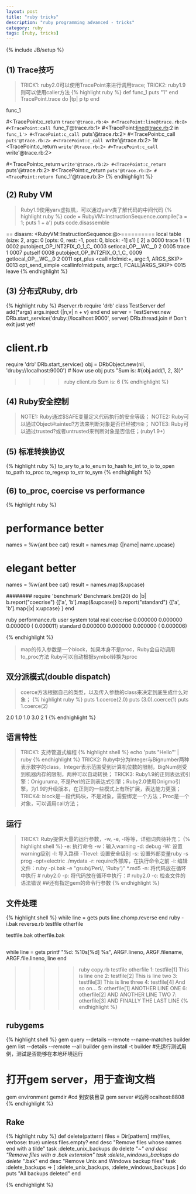 ```yaml
---
layout: post
title: "ruby tricks"
description: "ruby programming advanced - tricks"
category: ruby
tags: [ruby, tricks]
---
```

{% include JB/setup %}


## (1) Trace技巧
>TRICK1: ruby2.0可以使用TracePoint来进行调用trace;
>TRICK2: ruby1.9则可以使用caller方法
{% highlight ruby %}
def func_1
  puts "1"
end
TracePoint.trace do |tp|
  p tp
end

func_1
>>>>
#<TracePoint:c_return `trace'@trace.rb:4>
#<TracePoint:line@trace.rb:8>
#<TracePoint:call `func_1'@trace.rb:1>
#<TracePoint:line@trace.rb:2 in `func_1'>
#<TracePoint:c_call `puts'@trace.rb:2>
#<TracePoint:c_call `puts'@trace.rb:2>
#<TracePoint:c_call `write'@trace.rb:2>
1#<TracePoint:c_return `write'@trace.rb:2>
#<TracePoint:c_call `write'@trace.rb:2>

#<TracePoint:c_return `write'@trace.rb:2>
#<TracePoint:c_return `puts'@trace.rb:2>
#<TracePoint:c_return `puts'@trace.rb:2>
#<TracePoint:return `func_1'@trace.rb:3>
{% endhighlight %}

## (2) Ruby VM
> Ruby1.9使用yarv虚拟机，可以通过yarv类了解代码的中间代码
{% highlight ruby %}
code = RubyVM::InstructionSequence.compile('a = 1; puts 1 + a')
puts code.disassemble
>>>>
== disasm: <RubyVM::InstructionSequence:<compiled>@<compiled>>==========
local table (size: 2, argc: 0 [opts: 0, rest: -1, post: 0, block: -1] s1)
[ 2] a
0000 trace            1                                               (   1)
0002 putobject_OP_INT2FIX_O_1_C_
0003 setlocal_OP__WC__0 2
0005 trace            1
0007 putself
0008 putobject_OP_INT2FIX_O_1_C_
0009 getlocal_OP__WC__0 2
0011 opt_plus         <callinfo!mid:+, argc:1, ARGS_SKIP>
0013 opt_send_simple  <callinfo!mid:puts, argc:1, FCALL|ARGS_SKIP>
0015 leave
{% endhighlight %}

## (3) 分布式Ruby, drb
{% highlight ruby %}
#server.rb
require 'drb'
class TestServer
  def add(*args)
    args.inject {|n,v| n + v}
  end
end
server = TestServer.new
DRb.start_service('druby://localhost:9000', server)
DRb.thread.join # Don't exit just yet!

# client.rb
require 'drb'
DRb.start_service()
obj = DRbObject.new(nil, 'druby://localhost:9000') # Now use obj
puts "Sum is: #{obj.add(1, 2, 3)}"

>>>> ruby client.rb
Sum is: 6
{% endhighlight %}

## (4) Ruby安全控制
> NOTE1: Ruby通过$SAFE变量定义代码执行的安全等级；
> NOTE2: Ruby可以通过Object#tainted?方法来判断对象是否已经被`污染`；
> NOTE3: Ruby可以通过trusted?或者untrusted来判断对象是否信任；(ruby1.9+)

## (5) 标准转换协议
{% highlight ruby %}
to_ary
to_a
to_enum
to_hash
to_int
to_io
to_open
to_path
to_proc
to_regexp
to_str
to_sym
{% endhighlight %}

## (6) to_proc, coercise vs performance
{% highlight ruby %}
# performance better
names = %w{ant bee cat}
result = names.map {|name| name.upcase}

# elegant better
names = %w{ant bee cat}
result = names.map(&:upcase)

########
require 'benchmark'
Benchmark.bm(20) do |b|
  b.report("coecrise") {['a', 'b'].map(&:upcase)}
  b.report("standard") {['a', 'b'].map{|x| x.upcase} }
end
>>>>>>>
ruby performance.rb
                           user     system      total        real
coecrise               0.000000   0.000000   0.000000 (  0.000011)
standard               0.000000   0.000000   0.000000 (  0.000006)

{% endhighlight %}

> map的传入参数是一个block，如果本身不是proc，Ruby会自动调用to_proc方法
> Ruby可以自动根据symbol转换为proc

## 双分派模式(double dispatch)
> coerce方法根据自己的类型，以及传入参数的class来决定到底生成什么对象；
{% highlight ruby %}
puts 1.coerce(2.0)
puts (3.0).coerce(1)
puts 1.coerce(2)
>>>>>
2.0
1.0
1.0
3.0
2
1
{% endhighlight %}
## 语言特性
> TRICK1: 支持管道式编程
{% highlight shell %}
echo 'puts "Hello"' | ruby
{% endhighlight %}
> TRICK2: Ruby中分为Integer与Bignumber两种表示数字的class，Integer表示范围受到计算机位数的限制，BigNum则受到机器内存的限制，两种可以自动转换；
> TRICK3: Ruby1.9的正则表达式引擎：Oniguruma, 不是Perl的正则表达式引擎；Ruby2.0使用Onigmo引擎，为1.9的升级版本，在正则的一些模式上有所扩展，表达能力更强；
> TRICK4: block是一段代码块，不是对象，需要绑定一个方法；Proc是一个对象，可以调用call方法；

## 运行
> TRICK1: Ruby提供大量的运行参数，-w, -e, -l等等，详细词典待补充；
{% highlight shell %}
-e: 执行命令
-w：输入warning
-d: debug
-W: 设置warning级别
-l: 导入路径
-Tlevel: 设置安全级别
-s: 设置外部变量ruby -s prog -opt=electric ./mydata
-r: require外部库，在执行命令之前
-i: 编辑文件：ruby -pi.bak -e "gsub(/Perl/, 'Ruby')" *.md5
-n: 将代码放在循环中执行 # ruby2.0
-p: 将代码放在循环中执行：# ruby2.0
-c: 检查文件的语法错误
##还有指定gem的命令行参数
{% endhighlight %}

## 文件处理
{% highlight shell %}
while line = gets
  puts line.chomp.reverse
end
ruby -i.bak reverse.rb testfile otherfile
>>>>>
testfile.bak
otherfile.bak

##
while line = gets
  printf "%d: %10s[%d] %s", ARGF.lineno, ARGF.filename, ARGF.file.lineno, line
end
>>>>>ruby copy.rb testfile otherfile
1:   testfile[1] This is line one
2:   testfile[2] This is line two
3:   testfile[3] This is line three
4:   testfile[4] And so on...
5:  otherfile[1] ANOTHER LINE ONE
6:  otherfile[2] AND ANOTHER LINE TWO
7:  otherfile[3] AND FINALLY THE LAST LINE
{% endhighlight %}

## rubygems
{% highlight shell %}
gem query --details --remote --name-matches builder
gem list --details --remote --all builder
gem install -t builder #先运行测试用例，测试是否能够在本地环境运行
# 打开gem server，用于查询文档
gem environment gemdir
#cd 到安装目录
gem server
#访问localhost:8808
{% endhighlight %}

## Rake
{% highlight ruby %}
def delete(pattern)
  files = Dir[pattern]
  rm(files, verbose: true) unless files.empty?
end
desc "Remove files whose names end with a tilde"
task :delete_unix_backups do
  delete "*~"
end
desc "Remove files with a .bak extension"
task :delete_windows_backups do
  delete "*.bak"
end
desc "Remove Unix and Windows backup files"
task :delete_backups => [ :delete_unix_backups, :delete_windows_backups ] do
  puts "All backups deleted"
end

{% endhighlight %}















